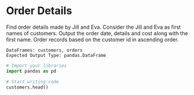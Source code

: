 # Order Details

Find order details made by Jill and Eva.
Consider the Jill and Eva as first names of customers.
Output the order date, details and cost along with the first name.
Order records based on the customer id in ascending order.

```
DataFrames: customers, orders
Expected Output Type: pandas.DataFrame
```

```python
# Import your libraries
import pandas as pd

# Start writing code
customers.head()
```